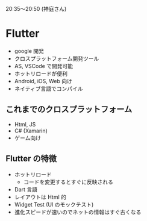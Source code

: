 20:35～20:50 (神庭さん)

# Flutter

- google 開発
- クロスプラットフォーム開発ツール
- AS, VSCode で開発可能
- ホットリロードが便利
- Android, iOS, Web 向け
- ネイティブ言語でコンパイル

## これまでのクロスプラットフォーム

- Html, JS
- C# (Xamarin)
- ゲーム向け

## Flutter の特徴

- ホットリロード
    - コードを変更するとすぐに反映される
- Dart 言語
- レイアウトは Html 的
- Widget Test (UI のモックテスト)
- 進化スピードが速いのでネットの情報はすぐ古くなる
